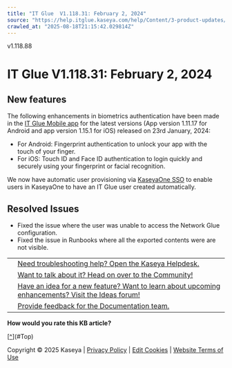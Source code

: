 ```yaml
---
title: "IT Glue  V1.118.31: February 2, 2024"
source: "https://help.itglue.kaseya.com/help/Content/3-product-updates/it-glue-release-notes/V1.118.31%20-%202024-02-02.htm"
crawled_at: "2025-08-18T21:15:42.029814Z"
---
```


v1.118.88

# IT Glue V1.118.31: February 2, 2024

## New features

The following enhancements in biometrics authentication have been made in the [IT Glue Mobile app](https://helpdesk.kaseya.com/hc/en-gb/articles/4407467892881-Quick-guide-for-the-IT-Glue-Mobile-App) for the latest versions (App version 1.11.17 for Android and app version 1.15.1 for iOS) released on 23rd January, 2024:

* For Android: Fingerprint authentication to unlock your app with the touch of your finger.
* For iOS: Touch ID and Face ID authentication to login quickly and securely using your fingerprint or facial recognition.

We now have automatic user provisioning via [KaseyaOne SSO](https://helpdesk.kaseya.com/hc/en-gb/articles/4407470071185-Setting-up-single-sign-on-SSO-to-IT-Glue) to enable users in KaseyaOne to have an IT Glue user created automatically.

## Resolved Issues

* Fixed the issue where the user was unable to access the Network Glue configuration.
* Fixed the issue in Runbooks where all the exported contents were are not visible.

|  |  |
| --- | --- |
|  | [Need troubleshooting help? Open the Kaseya Helpdesk.](https://helpdesk.kaseya.com/) |
|  | [Want to talk about it? Head on over to the Community!](https://community.kaseya.com/it-operations) |
|  | [Have an idea for a new feature? Want to learn about upcoming enhancements? Visit the Ideas forum!](https://community.kaseya.com/ideas/categories/ITGlue-ideas-portal) |
|  | [Provide feedback for the Documentation team.](javascript:(function()%7BSendLinkByMail()%3B%7D)()%3B) |

**How would you rate this KB article?**

[[^](#Top)](#Top)

Copyright © 2025 Kaseya | [Privacy Policy](https://www.kaseya.com/legal/kaseya-privacy-statement/) | [Edit Cookies](#) | [Website Terms of Use](https://www.kaseya.com/legal/website-terms-of-use/)

